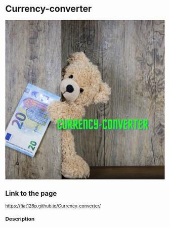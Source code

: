 # Currency-converter

![Kalkulator walut](images/currency-converter.png)

## Link to the page
https://fiat126p.github.io/Currency-converter/

### Description
